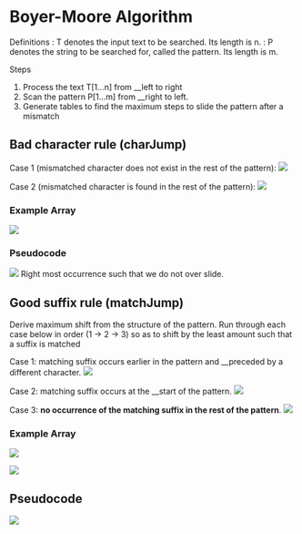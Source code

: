 # Boyer-Moore Algorithm
Definitions
: T denotes the input text to be searched. Its length is n.
: P denotes the string to be searched for, called the pattern. Its length is m.

Steps
1. Process the text T[1...n] from __left to right
2. Scan the pattern P[1...m] from __right to left.
3. Generate tables to find the maximum steps to slide the pattern after a mismatch
## Bad character rule (charJump)
Case 1 (mismatched character does not exist in the rest of the pattern):
![](https://i.imgur.com/9Xh5LdF.png)

Case 2 (mismatched character is found in the rest of the pattern):
![](https://i.imgur.com/2GquQpN.png)

### Example Array
![](https://i.imgur.com/qIMeHEg.png)

### Pseudocode
![](https://i.imgur.com/gtsvjfQ.png)
Right most occurrence such that we do not over slide.
## Good suffix rule (matchJump)
Derive maximum shift from the structure of the pattern.
Run through each case below in order (1 -> 2 -> 3) so as to shift by the least amount such that a suffix is matched

Case 1: matching suffix occurs earlier in the pattern and __preceded by a different character.
![](https://i.imgur.com/kSib0oL.png)

Case 2: matching suffix occurs at the __start of the pattern.
![](https://i.imgur.com/SeNC4aR.png)

Case 3: __no occurrence of the matching suffix in the rest of the pattern__.
![](https://i.imgur.com/TzWDiUH.png)

### Example Array
![](https://i.imgur.com/I0EBLMT.png)

![](https://i.imgur.com/FkttkeI.png)

## Pseudocode
![](https://i.imgur.com/ws3S3db.png)
